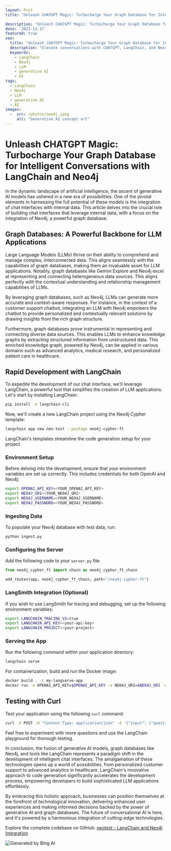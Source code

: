 ```yaml
---
layout: Post
title: "Unleash CHATGPT Magic: Turbocharge Your Graph Database for Intelligent Conversations with LangChain and Neo4j"

description: "Unleash CHATGPT Magic: Turbocharge Your Graph Database for Intelligent Conversations with LangChain and Neo4j"
date: '2023-12-17'
featured: true
seo:
  title: "Unleash CHATGPT Magic: Turbocharge Your Graph Database for Intelligent Conversations with LangChain and Neo4j"
  description: "Elevate conversations with CHATGPT, LangChain, and Neo4j. Supercharge your graph database for intelligent interactions and unlock data-driven insights effortlessly. Explore the future of seamless connectivity!"
  keywords:
    - LangChain
    - Neo4j
    - LLM
    - generative AI
    - AI
tags:
  - LangChain
  - Neo4j
  - LLM
  - generative AI
  - AI
images:
  -  src: /photos/neo4j.jpeg
     alt: "Generative AI concept art"
---
```



# Unleash CHATGPT Magic: Turbocharge Your Graph Database for Intelligent Conversations with LangChain and Neo4j

In the dynamic landscape of artificial intelligence, the ascent of generative AI models has ushered in a new era of possibilities. One of the pivotal elements in harnessing the full potential of these models is the integration of chat interfaces with internal data. This article delves into the crucial role of building chat interfaces that leverage internal data, with a focus on the integration of Neo4j, a powerful graph database.

## Graph Databases: A Powerful Backbone for LLM Applications

Large Language Models (LLMs) thrive on their ability to comprehend and manage complex, interconnected data. This aligns seamlessly with the capabilities of graph databases, making them an invaluable asset for LLM applications. Notably, graph databases like Gemini Explore and Neo4j excel at representing and connecting heterogeneous data sources. This aligns perfectly with the contextual understanding and relationship management capabilities of LLMs.

By leveraging graph databases, such as Neo4j, LLMs can generate more accurate and context-aware responses. For instance, in the context of a customer support chatbot, integrating an LLM with Neo4j empowers the chatbot to provide personalized and contextually relevant solutions by drawing insights from the rich graph structure.

Furthermore, graph databases prove instrumental in representing and connecting diverse data sources. This enables LLMs to enhance knowledge graphs by extracting structured information from unstructured data. This enriched knowledge graph, powered by Neo4j, can be applied in various domains such as advanced analytics, medical research, and personalized patient care in healthcare.

## Rapid Development with LangChain

To expedite the development of our chat interface, we'll leverage LangChain, a powerful tool that simplifies the creation of LLM applications. Let's start by installing LangChain:

```bash
pip install -U langchain-cli
```

Now, we'll create a new LangChain project using the Neo4j Cypher template:

```bash
langchain app new neo-test --package neo4j-cypher-ft
```

LangChain's templates streamline the code generation setup for your project.

### Environment Setup

Before delving into the development, ensure that your environment variables are set up correctly. This includes credentials for both OpenAI and Neo4j:

```bash
export OPENAI_API_KEY=<YOUR_OPENAI_API_KEY>
export NEO4J_URI=<YOUR_NEO4J_URI>
export NEO4J_USERNAME=<YOUR_NEO4J_USERNAME>
export NEO4J_PASSWORD=<YOUR_NEO4J_PASSWORD>
```

### Ingesting Data

To populate your Neo4j database with test data, run:

```bash
python ingest.py
```

### Configuring the Server

Add the following code to your `server.py` file:

```python
from neo4j_cypher_ft import chain as neo4j_cypher_ft_chain

add_routes(app, neo4j_cypher_ft_chain, path="/neo4j-cypher-ft")
```

### LangSmith Integration (Optional)

If you wish to use LangSmith for tracing and debugging, set up the following environment variables:

```bash
export LANGCHAIN_TRACING_V2=true
export LANGCHAIN_API_KEY=<your-api-key>
export LANGCHAIN_PROJECT=<your-project>
```

### Serving the App

Run the following command within your application directory:

```bash
langchain serve
```

For containerization, build and run the Docker image:

```bash
docker build . -t my-langserve-app
docker run -e OPENAI_API_KEY=$OPENAI_API_KEY -e NEO4J_URI=$NEO4J_URI -e NEO4J_USERNAME=$NEO4J_USERNAME -e NEO4J_PASSWORD=$NEO4J_PASSWORD -p 8080:8080 my-langserve-app
```

## Testing with Curl

Test your application using the following `curl` command:

```bash
curl -X POST -H "Content-Type: application/json" -d '{"input": {"question": "Who are the co-actors of Tom Cruise in any movie?"}}' http://localhost:8000/neo4j-cypher-ft/invoke
```

Feel free to experiment with more questions and use the LangChain playground for thorough testing.

In conclusion, the fusion of generative AI models, graph databases like Neo4j, and tools like LangChain represents a paradigm shift in the development of intelligent chat interfaces. The amalgamation of these technologies opens up a world of possibilities, from personalized customer support to advanced analytics in healthcare. LangChain's innovative approach to code generation significantly accelerates the development process, empowering developers to build sophisticated LLM applications effortlessly.

By embracing this holistic approach, businesses can position themselves at the forefront of technological innovation, delivering enhanced user experiences and making informed decisions backed by the power of generative AI and graph databases. The future of conversational AI is here, and it's powered by a harmonious integration of cutting-edge technologies.

Explore the complete codebase on GitHub: [neotest - LangChain and Neo4j Integration](https://github.com/Ayo-faks/neotest/tree/main)


![Generated by Bing AI ](/photos/neo4j.jpeg)

